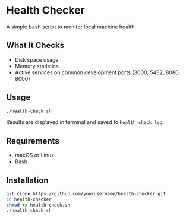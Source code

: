 # Health Checker

A simple bash script to monitor local machine health.

## What It Checks

- Disk space usage
- Memory statistics
- Active services on common development ports (3000, 5432, 8080, 8000)

## Usage
```bash
./health-check.sh
```

Results are displayed in terminal and saved to `health-check.log`.

## Requirements

- macOS or Linux
- Bash

## Installation
```bash
git clone https://github.com/yourusername/health-checker.git
cd health-checker
chmod +x health-check.sh
./health-check.sh
```
